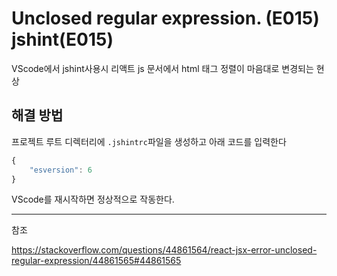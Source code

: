 # Unclosed regular expression. (E015) jshint(E015)

VScode에서 jshint사용시 리액트 js 문서에서 html 태그 정렬이 마음대로 변경되는 현상

## 해결 방법

프로젝트 루트 디렉터리에 `.jshintrc`파일을 생성하고 아래 코드를 입력한다

```js
{
    "esversion": 6
}
```

VScode를 재시작하면 정상적으로 작동한다.

---

참조

<https://stackoverflow.com/questions/44861564/react-jsx-error-unclosed-regular-expression/44861565#44861565>
